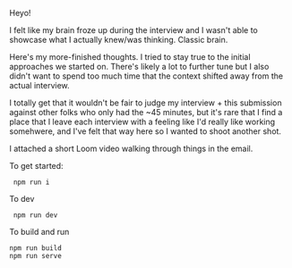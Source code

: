 Heyo!

I felt like my brain froze up during the interview and I wasn't able to showcase what I actually knew/was thinking. Classic brain.

Here's my more-finished thoughts. I tried to stay true to the initial approaches we started on. There's likely a lot to further tune but I also didn't want to spend too much time that the context shifted away from the actual interview.

I totally get that it wouldn't be fair to judge my interview + this submission against other folks who only had the ~45 minutes, but it's rare that I find a place that I leave each interview with a feeling like I'd really like working somehwere, and I've felt that way here so I wanted to shoot another shot.

I attached a short Loom video walking through things in the email.

To get started:

` npm run i`

To dev

` npm run dev`

To build and run

```
npm run build
npm run serve
```
